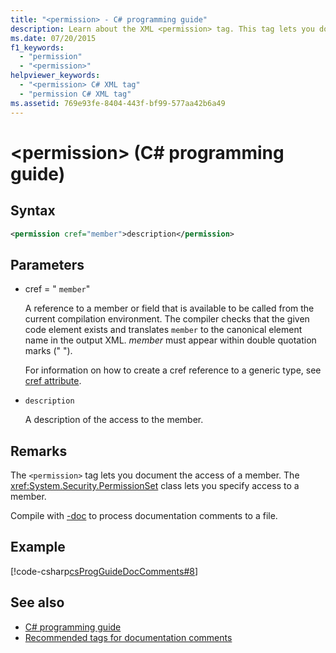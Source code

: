 ```yaml
---
title: "<permission> - C# programming guide"
description: Learn about the XML <permission> tag. This tag lets you document the access of a member, while the PermissionSet class lets you specify access to a member.
ms.date: 07/20/2015
f1_keywords:
  - "permission"
  - "<permission>"
helpviewer_keywords:
  - "<permission> C# XML tag"
  - "permission C# XML tag"
ms.assetid: 769e93fe-8404-443f-bf99-577aa42b6a49
---
```

# \<permission> (C# programming guide)

## Syntax

```xml
<permission cref="member">description</permission>
```

## Parameters

- cref = " `member`"

  A reference to a member or field that is available to be called from the current compilation environment. The compiler checks that the given code element exists and translates `member` to the canonical element name in the output XML. *member* must appear within double quotation marks (" ").

  For information on how to create a cref reference to a generic type, see [cref attribute](./cref-attribute.md).

- `description`

  A description of the access to the member.

## Remarks

The `<permission>` tag lets you document the access of a member. The <xref:System.Security.PermissionSet> class lets you specify access to a member.

Compile with [-doc](../../language-reference/compiler-options/doc-compiler-option.md) to process documentation comments to a file.

## Example

[!code-csharp[csProgGuideDocComments#8](~/samples/snippets/csharp/VS_Snippets_VBCSharp/csProgGuideDocComments/CS/DocComments.cs#8)]

## See also

- [C# programming guide](../index.md)
- [Recommended tags for documentation comments](./recommended-tags-for-documentation-comments.md)
